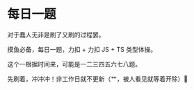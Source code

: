# 每日一题

对于蠢人无非是刷了又刷的过程罢。

摸鱼必备，每日一题，力扣 + 力扣 JS + TS 类型体操。

这个一根据时间来，可能是一二三四五六七八题。

先刷着，冲冲冲！非工作日就不更新（艹，被人看见就等着开除）🐷
